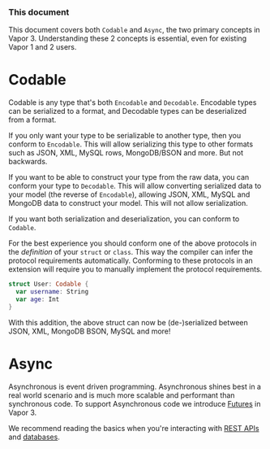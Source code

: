 ### This document

This document covers both `Codable` and `Async`, the two primary concepts in Vapor 3. Understanding these 2 concepts is essential, even for existing Vapor 1 and 2 users.

# Codable

Codable is any type that's both `Encodable` and `Decodable`. Encodable types can be serialized to a format, and Decodable types can be deserialized from a format.

If you only want your type to be serializable to another type, then you conform to `Encodable`. This will allow serializing this type to other formats such as JSON, XML, MySQL rows, MongoDB/BSON and more. But not backwards.

If you want to be able to construct your type from the raw data, you can conform your type to `Decodable`. This will allow converting serialized data to your model (the reverse of `Encodable`), allowing JSON, XML, MySQL and MongoDB data to construct your model. This will not allow serialization.

If you want both serialization and deserialization, you can conform to `Codable`.

For the best experience you should conform one of the above protocols in the *definition* of your `struct` or `class`. This way the compiler can infer the protocol requirements automatically. Conforming to these protocols in an extension will require you to manually implement the protocol requirements.

```swift
struct User: Codable {
  var username: String
  var age: Int
}
```

With this addition, the above struct can now be (de-)serialized between JSON, XML, MongoDB BSON, MySQL and more!

# Async

Asynchronous is event driven programming. Asynchronous shines best in a real world scenario and is much more scalable and performant than synchronous code. To support Asynchronous code we introduce [Futures](../async/promise-future-introduction.md) in Vapor 3.

We recommend reading the basics when you're interacting with [REST APIs](../http/client.md) and [databases](databases.md).
